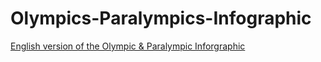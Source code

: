 # Olympics-Paralympics-Infographic

[English version of the Olympic & Paralympic Inforgraphic](/AtosOlympicTimeIG_EN.svg)
